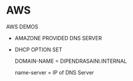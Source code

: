 # AWS
AWS DEMOS

* AMAZONE PROVIDED DNS SERVER

  
* DHCP OPTION SET

  DOMAIN-NAME = DIPENDRASAINI.INTERNAL

  name-server = IP of DNS Server 
  
